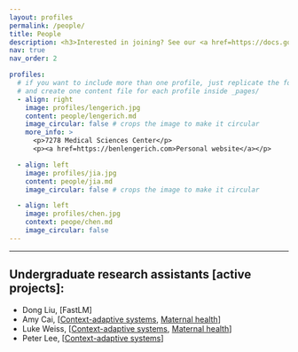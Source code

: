 ```yaml
---
layout: profiles
permalink: /people/
title: People
description: <h3>Interested in joining? See our <a href=https://docs.google.com/document/d/1BB7WrFH0W7Bg8biU7tH_HLGGAWvx0f87jfhJf1SaBOo>open positions here</a>, and <a href=https://docs.google.com/forms/d/e/1FAIpQLSctsfvSMoNk9YnCYSGWTYE2he-dR3lpD9QOmQaRtCvwH3X7Hg/viewform>apply here</a>.</h3>
nav: true
nav_order: 2

profiles:
  # if you want to include more than one profile, just replicate the following block
  # and create one content file for each profile inside _pages/
  - align: right
    image: profiles/lengerich.jpg
    content: people/lengerich.md
    image_circular: false # crops the image to make it circular
    more_info: >
      <p>7278 Medical Sciences Center</p>
      <p><a href=https://benlengerich.com>Personal website</a></p>

  - align: left
    image: profiles/jia.jpg
    content: people/jia.md
    image_circular: false # crops the image to make it circular

  - align: left
    image: profiles/chen.jpg
    context: peope/chen.md
    image_circular: false
---
```


---

## Undergraduate research assistants [active projects]:

- Dong Liu, [FastLM]
- Amy Cai, [[Context-adaptive systems](/projects/1_contextualized), [Maternal health](/projects/8_smm)]
- Luke Weiss, [[Context-adaptive systems](/projects/1_contextualized), [Maternal health](/projects/8_smm)]
- Peter Lee, [[Context-adaptive systems](/projects/1_contextualized)]

